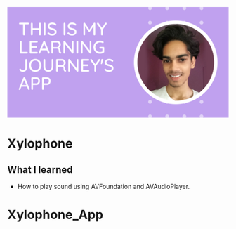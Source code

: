 ![My Learning App](Documentation/Header.png)

# Xylophone

## What I learned

* How to play sound using AVFoundation and AVAudioPlayer.


# Xylophone_App
